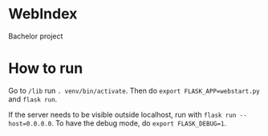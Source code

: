 # WebIndex
Bachelor project

# How to run

Go to `/lib` run `. venv/bin/activate`. Then do `export FLASK_APP=webstart.py` and `flask run`.

If the server needs to be visible outside localhost, run with `flask run --host=0.0.0.0`. To have the debug mode, do `export FLASK_DEBUG=1`.
